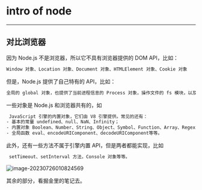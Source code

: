 # intro of node

<hr/>

## 对比浏览器

因为 Node.js 不是浏览器，所以它不具有浏览器提供的 DOM API，比如：

```css
Window 对象、Location 对象、Document 对象、HTMLElement 对象、Cookie 对象
```

但是，Node.js 提供了自己特有的 API，比如：

```css
全局的 global 对象，也提供了当前进程信息的 Process 对象，操作文件的 fs 模块，以及创建 Web 服务的 http 模块
```

一些对象是 Node.js 和浏览器共有的，如

```css
 JavaScript 引擎的内置对象，它们由 V8 引擎提供。常见的还有：
- 基本的常量 undefined、null、NaN、Infinity；
- 内置对象 Boolean、Number、String、Object、Symbol、Function、Array、Regexp、Set、Map、Promise、Proxy；
- 全局函数 eval、encodeURIComponent、decodeURIComponent等等。
```

此外，还有一些方法不属于引擎内置 API，但是两者都能实现，比如

```css
 setTimeout、setInterval 方法，Console 对象等等。
```

![image-20230726010824569](https://forupload.oss-cn-guangzhou.aliyuncs.com/imgs/image-20230726010824569.png)

其余的部分，看掘金里的笔记去。